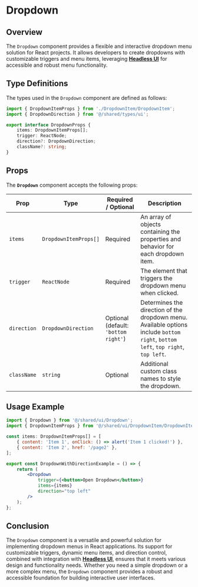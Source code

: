 # Dropdown
## Overview
The `Dropdown` component provides a flexible and interactive dropdown menu solution for React projects. It allows developers to create dropdowns with customizable triggers and menu items, leveraging **[Headless UI](https://headlessui.com/)** for accessible and robust menu functionality.

## Type Definitions
The types used in the `Dropdown` component are defined as follows:
```typescript
import { DropdownItemProps } from './DropdownItem/DropdownItem';
import { DropdownDirection } from '@/shared/types/ui';

export interface DropdownProps {
    items: DropdownItemProps[];
    trigger: ReactNode;
    direction?: DropdownDirection;
    className?: string;
}
```

## Props
The **`Dropdown`** component accepts the following props:

| Prop       | Type                   | Required / Optional | Description                                                                                                   |
|------------|------------------------|---------------------|---------------------------------------------------------------------------------------------------------------|
| `items`    | `DropdownItemProps[]` | Required            | An array of objects containing the properties and behavior for each dropdown item.                           |
| `trigger`  | `ReactNode`            | Required            | The element that triggers the dropdown menu when clicked.                                                   |
| `direction`| `DropdownDirection`    | Optional (default: `'bottom right'`) | Determines the direction of the dropdown menu. Available options include `bottom right`, `bottom left`, `top right`, `top left`. |
| `className` | `string`               | Optional            | Additional custom class names to style the dropdown.                                                        |

## Usage Example
```jsx
import { Dropdown } from '@/shared/ui/Dropdown';
import { DropdownItemProps } from '@/shared/ui/DropdownItem/DropdownItem';

const items: DropdownItemProps[] = [
    { content: 'Item 1', onClick: () => alert('Item 1 clicked!') },
    { content: 'Item 2', href: '/page2' },
];

export const DropdownWithDirectionExample = () => {
    return (
        <Dropdown
            trigger={<button>Open Dropdown</button>}
            items={items}
            direction="top left"
        />
    );
};
```

## Conclusion
The `Dropdown` component is a versatile and powerful solution for implementing dropdown menus in React applications. Its support for customizable triggers, dynamic menu items, and direction control, combined with integration with **[Headless UI](https://headlessui.com/)**, ensures that it meets various design and functionality needs. Whether you need a simple dropdown or a more complex menu, the `Dropdown` component provides a robust and accessible foundation for building interactive user interfaces.
